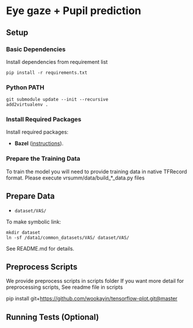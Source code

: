 Eye gaze + Pupil prediction
========

Setup
-----

### Basic Dependencies
Install dependencies from requirement list
```
pip install -r requirements.txt
```

### Python PATH

```
git submodule update --init --recursive
add2virtualenv .
```

### Install Required Packages
Install required packages:
* **Bazel** ([instructions](http://bazel.io/docs/install.html)).

### Prepare the Training Data

To train the model you will need to provide training data in native TFRecord format.
Please execute vrsumm/data/build_*_data.py files




Prepare Data
------------

* `dataset/VAS/`

To make symbolic link:

```
mkdir dataset
ln -sf /data1/common_datasets/VAS/ dataset/VAS/
```

See README.md for details.

Preprocess Scripts
------------------
We provide preprocess scripts in scripts folder
If you want more detail for preprocessing scripts,
See readme file in scripts

pip install git+https://github.com/wookayin/tensorflow-plot.git@master


Running Tests (Optional)
------------------------

